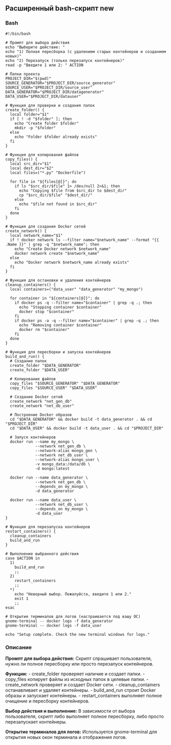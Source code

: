 ## Расширенный bash-скрипт new

### Bash

```
#!/bin/bash

# Промпт для выбора действия
echo "Выберите действие: "
echo "1) Полная пересборка (с удалением старых контейнеров и созданием новых)"
echo "2) Перезапуск (только перезапуск контейнеров)"
read -p "Введите 1 или 2: " ACTION

# Папки проекта
PROJECT_DIR="$(pwd)"
SOURCE_GENERATOR="$PROJECT_DIR/source_generator"
SOURCE_USER="$PROJECT_DIR/source_user"
DATA_GENERATOR="$PROJECT_DIR/datagenerator"
DATA_USER="$PROJECT_DIR/datauser"

# Функция для проверки и создания папок
create_folder() {
  local folder="$1"
  if [ ! -d "$folder" ]; then
    echo "Create folder $folder"
    mkdir -p "$folder"
  else
    echo "Folder $folder already exists"
  fi
}

# Функция для копирования файлов
copy_files() {
  local src_dir="$1"
  local dest_dir="$2"
  local files=("*.py" "Dockerfile")

  for file in "${files[@]}"; do
    if ls "$src_dir/$file" 1> /dev/null 2>&1; then
      echo "Copying $file from $src_dir to $dest_dir"
      cp "$src_dir/$file" "$dest_dir/"
    else
      echo "$file not found in $src_dir"
    fi
  done
}

# Функция для создания Docker сетей
create_network() {
  local network_name="$1"
  if ! docker network ls --filter name="$network_name" --format "{{ .Name }}" | grep -q "$network_name"; then
    echo "Create Docker network $network_name"
    docker network create "$network_name"
  else
    echo "Docker network $network_name already exists"
  fi
}

# Функция для остановки и удаления контейнеров
cleanup_containers() {
  local containers=("data_user" "data_generator" "my_mongo")

  for container in "${containers[@]}"; do
    if docker ps -q --filter name="$container" | grep -q .; then
      echo "Stopping container $container"
      docker stop "$container"
    fi
    if docker ps -a -q --filter name="$container" | grep -q .; then
      echo "Removing container $container"
      docker rm "$container"
    fi
  done
}

# Функция для пересборки и запуска контейнеров
build_and_run() {
  # Создание папок
  create_folder "$DATA_GENERATOR"
  create_folder "$DATA_USER"

  # Копирование файлов
  copy_files "$SOURCE_GENERATOR" "$DATA_GENERATOR"
  copy_files "$SOURCE_USER" "$DATA_USER"

  # Создание Docker сетей
  create_network "net_gen_db"
  create_network "net_db_user"

  # Построение Docker образов
  cd "$DATA_GENERATOR" && docker build -t data_generator . && cd "$PROJECT_DIR"
  cd "$DATA_USER" && docker build -t data_user . && cd "$PROJECT_DIR"

  # Запуск контейнеров
  docker run --name my_mongo \
             --network net_gen_db \
             --network-alias mongo_gen \
             --network net_db_user \
             --network-alias mongo_user \
             -v mongo_data:/data/db \
             -d mongo:latest

  docker run --name data_generator \
             --network net_gen_db \
             --depends_on my_mongo \
             -d data_generator

  docker run --name data_user \
             --network net_db_user \
             --depends_on my_mongo \
             -d data_user
}

# Функция для перезапуска контейнеров
restart_containers() {
  cleanup_containers
  build_and_run
}

# Выполнение выбранного действия
case $ACTION in
  1)
    build_and_run
    ;;
  2)
    restart_containers
    ;;
  *)
    echo "Неверный выбор. Пожалуйста, введите 1 или 2."
    exit 1
    ;;
esac

# Открытие терминалов для логов (настраивается под вашу ОС)
gnome-terminal -- docker logs -f data_generator
gnome-terminal -- docker logs -f data_user

echo "Setup complete. Check the new terminal windows for logs."
```

### Описание

**Промпт для выбора действия:**
        Скрипт спрашивает пользователя, нужно ли полное пересборку или просто перезапуск контейнеров.

**Функции:**
       - create_folder проверяет наличие и создает папки.
       - copy_files копирует файлы из исходных папок в целевые папки.
       - create_network проверяет и создает Docker сети.
       - cleanup_containers останавливает и удаляет контейнеры.
       - build_and_run строит Docker образы и запускает контейнеры.
       - restart_containers выполняет полное очищение и пересборку контейнеров.

**Выбор действия и выполнение:**
        В зависимости от выбора пользователя, скрипт либо выполняет полное пересборку, либо просто перезапускает контейнеры.

**Открытие терминалов для логов:**
        Используется gnome-terminal для открытия новых окон терминала и отображения логов.
